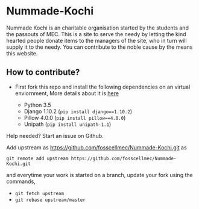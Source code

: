 # Nummade-Kochi

Nummade Kochi is an charitable organisation started by the students and the passouts of MEC. This is a site to serve the needy by letting the kind hearted people donate items to the managers of the site, who in turn will supply it to the needy. You can contribute to the noble cause by the means this website.

## How to contribute?

* First fork this repo and install the following dependencies on an virtual enviornment, More details about it is [here](https://tutorial.djangogirls.org/en/django_installation/)

    * Python 3.5
    * Django 1.10.2 (`pip install django==1.10.2`)
    * Pillow 4.0.0 (`pip install pillow==4.0.0`)
    * Unipath (`pip install unipath-1.1`)

Help needed? Start an issue on Github.

Add upstream as https://github.com/fosscellmec/Nummade-Kochi.git as

`git remote add upstream https://github.com/fosscellmec/Nummade-Kochi.git`

and everytime your work is started on a branch, update your fork using the commands,

* `git fetch upstream`
* `git rebase upstream/master`